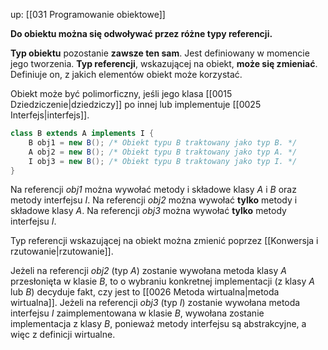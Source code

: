 up: [[031 Programowanie obiektowe]]

**Do obiektu można się odwoływać przez różne typy referencji.**

**Typ obiektu** pozostanie **zawsze ten sam**. Jest definiowany w momencie jego tworzenia. 
**Typ referencji**, wskazującej na obiekt, **może się zmieniać**. Definiuje on, z jakich elementów obiekt może korzystać.

Obiekt może być polimorficzny, jeśli jego klasa [[0015 Dziedziczenie|dziedziczy]] po innej lub implementuje [[0025 Interfejs|interfejs]].
```java
class B extends A implements I {
	B obj1 = new B(); /* Obiekt typu B traktowany jako typ B. */
	A obj2 = new B(); /* Obiekt typu B traktowany jako typ A. */
	I obj3 = new B(); /* Obiekt typu B traktowany jako typ I. */
}
```
Na referencji _obj1_ można wywołać metody i składowe klasy _A_ i _B_ oraz metody interfejsu _I_.
Na referencji _obj2_ można wywołać **tylko** metody i składowe klasy _A_.
Na referencji _obj3_ można wywołać **tylko** metody interfejsu _I_.

Typ referencji wskazującej na obiekt można zmienić poprzez [[Konwersja i rzutowanie|rzutowanie]].

Jeżeli na referencji _obj2_ (typ _A_) zostanie wywołana metoda klasy _A_ przesłonięta w klasie _B_, to o wybraniu konkretnej implementacji (z klasy _A_ lub _B_) decyduje fakt, czy jest to [[0026 Metoda wirtualna|metoda wirtualna]].
Jeżeli na referencji _obj3_ (typ _I_) zostanie wywołana metoda interfejsu _I_ zaimplementowana w klasie _B_, wywołana zostanie implementacja z klasy _B_, ponieważ metody interfejsu są abstrakcyjne, a więc z definicji wirtualne.

